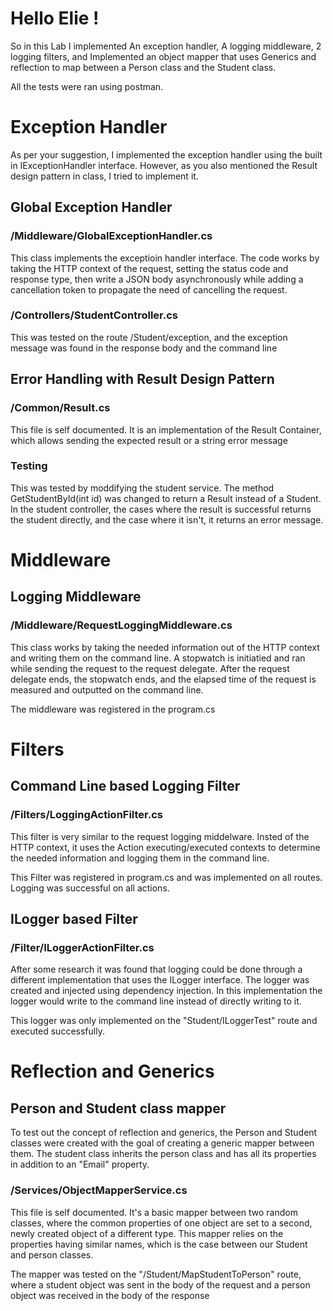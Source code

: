# Hello Elie !

So in this Lab I implemented An exception handler, A logging middleware, 2 logging filters, and Implemented an object mapper that uses Generics and reflection to map between a Person class and the Student class.

All the tests were ran using postman.

# Exception Handler

As per your suggestion, I implemented the exception handler using the built in IExceptionHandler interface. However, as you also mentioned the Result design pattern in class, I tried to implement it.

## Global Exception Handler

### /Middleware/GlobalExceptionHandler.cs

This class implements the exceptioin handler interface. The code works by taking the HTTP context of the request, setting the status code and response type, then write a JSON body asynchronously while adding a cancellation token to propagate the need of cancelling the request.

### /Controllers/StudentController.cs

This was tested on the route /Student/exception, and the exception message was found in the response body and the command line


## Error Handling with Result Design Pattern

### /Common/Result.cs

This file is self documented. It is an implementation of the Result<T> Container, which allows sending the expected result or a string error message

### Testing

This was tested by moddifying the student service. The method GetStudentById(int id) was changed to return a Result<Student> instead of a Student.
In the student controller, the cases where the result is successful returns the student directly, and the case where it isn't, it returns an error message.

# Middleware

## Logging Middleware

### /Middleware/RequestLoggingMiddleware.cs

This class works by taking the needed information out of the HTTP context and writing them on the command line. 
A stopwatch is initiatied and ran while sending the request to the request delegate. After the request delegate ends, the stopwatch ends, and the elapsed time of the request is measured and outputted on the command line.

The middleware was registered in the program.cs

# Filters

## Command Line based Logging Filter 

### /Filters/LoggingActionFilter.cs

This filter is very similar to the request logging middelware. Insted of the HTTP context, it uses the Action executing/executed contexts to determine the needed information and logging them in the command line.

This Filter was registered in program.cs and was implemented on all routes. Logging was successful on all actions. 

## ILogger based Filter

### /Filter/ILoggerActionFilter.cs

After some research it was found that logging could be done through a different implementation that uses the ILogger interface. The logger was created and injected using dependency injection.
In this implementation the logger would write to the command line instead of directly writing to it.

This logger was only implemented on the "Student/ILoggerTest" route and executed successfully.

# Reflection and Generics

## Person and Student class mapper

To test out the concept of reflection and generics, the Person and Student classes were created with the goal of creating a generic mapper between them. The student class inherits the person class and has all its properties in addition to an "Email" property.

### /Services/ObjectMapperService.cs

This file is self documented. It's a basic mapper between two random classes, where the common properties of one object are set to a second, newly created object of a different type.
This mapper relies on the properties having similar names, which is the case between our Student and person classes.

The mapper was tested on the "/Student/MapStudentToPerson" route, where a student object was sent in the body of the request and a person object was received in the body of the response

